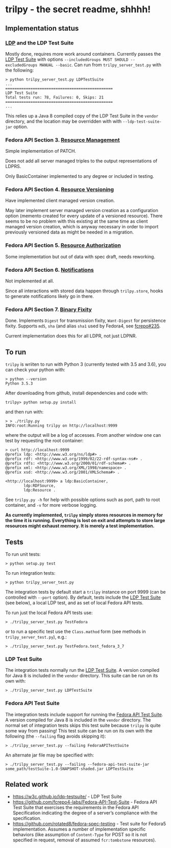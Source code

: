 # trilpy - the secret readme, shhhh!

## Implementation status

### [LDP](https://www.w3.org/TR/ldp/) and the LDP Test Suite

Mostly done, requires more work around containers. Currently passes the [LDP Test Suite](https://w3c.github.io/ldp-testsuite/) with options `--includedGroups MUST SHOULD --excludedGroups MANUAL --basic`. Can run from `trilpy_server_test.py` with the following:

```
> python trilpy_server_test.py LDPTestSuite
...
===============================================
LDP Test Suite
Total tests run: 78, Failures: 0, Skips: 21
===============================================
...
```

This relies up a Java 8 compiled copy of the LDP Test Suite in the `vendor` directory, and the location may be overridden with with `--ldp-test-suite-jar` option.

### Fedora API Section 3. [Resource Management](https://fcrepo.github.io/fcrepo-specification/#resource-management)

Simple implementation of PATCH.

Does not add all server managed triples to the output representations of LDPRS.

Only BasicContainer implemented to any degree or included in testing.

### Fedora API Section 4. [Resource Versioning](https://fcrepo.github.io/fcrepo-specification/#resource-versioning)

Have implemented client managed version creation.

May later implement server managed version creation as a configuration option (memento created for every update of a versioned resource). There seems to be no problem with this existing at the same time as client managed version creation, which is anyway necessary in order to import previously versioned data as might be needed in a migration.

### Fedora API Section 5. [Resource Authorization](https://fcrepo.github.io/fcrepo-specification/#resource-authorization)

Some implementation but out of data with spec draft, needs reworking. 

### Fedora API Section 6. [Notifications](https://fcrepo.github.io/fcrepo-specification/#notifications)

Not implemented at all.

Since all interactions with stored data happen through `trilpy.store`, hooks to generate notifications likely go in there.

### Fedora API Section 7. [Binary Fixity](https://fcrepo.github.io/fcrepo-specification/#binary-fixity)

Done. Implements `Digest` for transmission fixity, `Want-Digest` for persistence fixity. Supports `md5`, `sha` (and alias `sha1` used by Fedora4, see [fcrepo#235](https://github.com/fcrepo/fcrepo-specification/issues/235).

Current implementation does this for all LDPR, not just LDPNR.

## To run

`trilpy` is wriiten to run with Python 3 (currently tested with 3.5 and 3.6), you can check your python with:

```
> python --version
Python 3.5.3
```

After downloading from github, install dependencies and code with:

```
trilpy> python setup.py install
```

and then run with:

```
> > ./trilpy.py 
INFO:root:Running trilpy on http://localhost:9999
``` 

where the output will be a log of accesses. From another window one can test by requesting the root container:

```
> curl http://localhost:9999
@prefix ldp: <http://www.w3.org/ns/ldp#> .
@prefix rdf: <http://www.w3.org/1999/02/22-rdf-syntax-ns#> .
@prefix rdfs: <http://www.w3.org/2000/01/rdf-schema#> .
@prefix xml: <http://www.w3.org/XML/1998/namespace> .
@prefix xsd: <http://www.w3.org/2001/XMLSchema#> .

<http://localhost:9999> a ldp:BasicContainer,
        ldp:RDFSource,
        ldp:Resource .
```

See `trilpy.py -h` for help with possible options such as port, path to root container, and `-v` for more verbose logging.

**As currently implemented, `trilpy` simply stores resources in memory for the time it is running. Everything is lost on exit and attempts to store large resources might exhaust memory. It is merely a test implementation.**

## Tests

To run unit tests:

```
> python setup.py test
```

To run integration tests:

```
> python trilpy_server_test.py
```

The integration tests by default start a `trilpy` instance on port 9999 (can be controlled with `--port` option). By default, tests include the [LDP Test Suite](https://w3c.github.io/ldp-testsuite/) (see below), a local LDP test, and as set of local Fedora API tests.

To run just the local Fedora API tests use:

```
> ./trilpy_server_test.py TestFedora
```

or to run a specific test use the `Class.mathod` form (see methods in `trilpy_server_test.py`), e.g.:

```
> ./trilpy_server_test.py TestFedora.test_fedora_3_7
```

### LDP Test Suite

The integration tests normally run the  [LDP Test Suite](https://w3c.github.io/ldp-testsuite/). A version compiled for Java 8 is included in the `vendor` directory. This suite can be run on its own with:

```
> ./trilpy_server_test.py LDPTestSuite
```

### Fedora API Test Suite

The integration tests include support for running the [Fedora API Test Suite](https://github.com/fcrepo4-labs/Fedora-API-Test-Suite). A version compiled for Java 8 is included in the `vendor` directory. The normal set of integration tests skips this test suite because `trilpy` is quite some way from passing! This test suite can be run on its own with the following (the `--failing` flag avoids skipping it):

```
> ./trilpy_server_test.py --failing FedoraAPITestSuite
```

An alternate jar file may be specified with:

```
> ./trilpy_server_test.py --failing --fedora-api-test-suite-jar some_path/testSuite-1.0-SNAPSHOT-shaded.jar LDPTestSuite
```

## Related work

  * https://w3c.github.io/ldp-testsuite/ - LDP Test Suite
  * https://github.com/fcrepo4-labs/Fedora-API-Test-Suite - Fedora API Test Suite that exercises the requirements in the Fedora API Specification indicating the degree of a server’s compliance with the specification.
  * https://github.com/rotated8/fedora-spec-testing - Test suite for Fedora5 implementation. Assumes a number of implementation specific behaviors (like assumption of `Content-Type` for POST so it is not specified in request, removal of assumed `fcr:tombstone` resources).